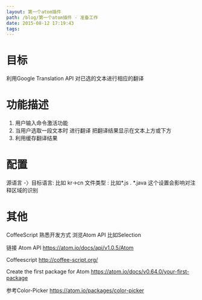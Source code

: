 ```yaml
---
layout: 第一个atom插件
path: /blog/第一个atom插件 - 准备工作
date: 2015-08-12 17:19:43
tags:
---
```

目标
======
利用Google Translation API 对已选的文本进行相应的翻译

功能描述
======
1. 用户输入命令激活功能
2. 当用户选取一段文本时 进行翻译 把翻译结果显示在文本上方或下方
3. 利用缓存翻译结果

配置
======
源语言 -〉目标语言: 比如 kr->cn
文件类型 : 比如*.js . \*.java 这个设置会影响对注释区域的识别

其他
======
CoffeeScript
熟悉开发方式
浏览Atom API 比如Selection

链接
Atom API
<https://atom.io/docs/api/v1.0.5/Atom>

Coffeescript
<http://coffee-script.org/>

Create the first package for Atom
<https://atom.io/docs/v0.64.0/your-first-package>

参考Color-Picker
<https://atom.io/packages/color-picker>
